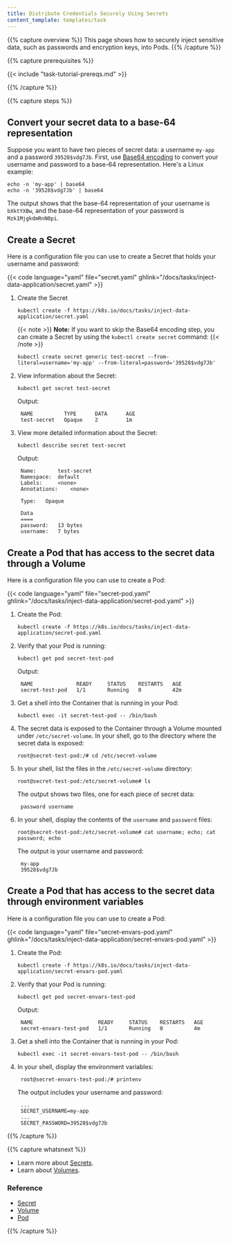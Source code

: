 ```yaml
---
title: Distribute Credentials Securely Using Secrets
content_template: templates/task
---
```


{{% capture overview %}}
This page shows how to securely inject sensitive data, such as passwords and
encryption keys, into Pods.
{{% /capture %}}

{{% capture prerequisites %}}

{{< include "task-tutorial-prereqs.md" >}}

{{% /capture %}}

{{% capture steps %}}

## Convert your secret data to a base-64 representation

Suppose you want to have two pieces of secret data: a username `my-app` and a password
`39528$vdg7Jb`. First, use [Base64 encoding](https://www.base64encode.org/) to
convert your username and password to a base-64 representation. Here's a Linux
example:

    echo -n 'my-app' | base64
    echo -n '39528$vdg7Jb' | base64

The output shows that the base-64 representation of your username is `bXktYXBw`,
and the base-64 representation of your password is `Mzk1MjgkdmRnN0pi`.

## Create a Secret

Here is a configuration file you can use to create a Secret that holds your
username and password:

{{< code language="yaml" file="secret.yaml" ghlink="/docs/tasks/inject-data-application/secret.yaml" >}}

1. Create the Secret

       kubectl create -f https://k8s.io/docs/tasks/inject-data-application/secret.yaml

    {{< note >}}
    **Note:** If you want to skip the Base64 encoding step, you can create a Secret
    by using the `kubectl create secret` command:
    {{< /note >}}

       kubectl create secret generic test-secret --from-literal=username='my-app' --from-literal=password='39528$vdg7Jb'

1. View information about the Secret:

       kubectl get secret test-secret

    Output:

        NAME          TYPE      DATA      AGE
        test-secret   Opaque    2         1m


1. View more detailed information about the Secret:

       kubectl describe secret test-secret

    Output:

        Name:       test-secret
        Namespace:  default
        Labels:     <none>
        Annotations:    <none>

        Type:   Opaque

        Data
        ====
        password:   13 bytes
        username:   7 bytes

## Create a Pod that has access to the secret data through a Volume

Here is a configuration file you can use to create a Pod:

{{< code language="yaml" file="secret-pod.yaml" ghlink="/docs/tasks/inject-data-application/secret-pod.yaml" >}}

1. Create the Pod:

       kubectl create -f https://k8s.io/docs/tasks/inject-data-application/secret-pod.yaml

1. Verify that your Pod is running:

       kubectl get pod secret-test-pod

    Output:

        NAME              READY     STATUS    RESTARTS   AGE
        secret-test-pod   1/1       Running   0          42m


1. Get a shell into the Container that is running in your Pod:

       kubectl exec -it secret-test-pod -- /bin/bash

1. The secret data is exposed to the Container through a Volume mounted under
`/etc/secret-volume`. In your shell, go to the directory where the secret data
is exposed:

       root@secret-test-pod:/# cd /etc/secret-volume

1. In your shell, list the files in the `/etc/secret-volume` directory:

       root@secret-test-pod:/etc/secret-volume# ls

    The output shows two files, one for each piece of secret data:

        password username

1. In your shell, display the contents of the `username` and `password` files:

       root@secret-test-pod:/etc/secret-volume# cat username; echo; cat password; echo

    The output is your username and password:

        my-app
        39528$vdg7Jb

## Create a Pod that has access to the secret data through environment variables

Here is a configuration file you can use to create a Pod:

{{< code language="yaml" file="secret-envars-pod.yaml" ghlink="/docs/tasks/inject-data-application/secret-envars-pod.yaml" >}}

1. Create the Pod:

       kubectl create -f https://k8s.io/docs/tasks/inject-data-application/secret-envars-pod.yaml

1. Verify that your Pod is running:

       kubectl get pod secret-envars-test-pod

    Output:

        NAME                     READY     STATUS    RESTARTS   AGE
        secret-envars-test-pod   1/1       Running   0          4m

1. Get a shell into the Container that is running in your Pod:

       kubectl exec -it secret-envars-test-pod -- /bin/bash

1. In your shell, display the environment variables:

        root@secret-envars-test-pod:/# printenv

    The output includes your username and password:

        ...
        SECRET_USERNAME=my-app
        ...
        SECRET_PASSWORD=39528$vdg7Jb

{{% /capture %}}

{{% capture whatsnext %}}

* Learn more about [Secrets](/docs/concepts/configuration/secret/).
* Learn about [Volumes](/docs/concepts/storage/volumes/).

### Reference

* [Secret](/docs/reference/generated/kubernetes-api/{{page.version}}/#secret-v1-core)
* [Volume](/docs/reference/generated/kubernetes-api/{{page.version}}/#volume-v1-core)
* [Pod](/docs/reference/generated/kubernetes-api/{{page.version}}/#pod-v1-core)

{{% /capture %}}


